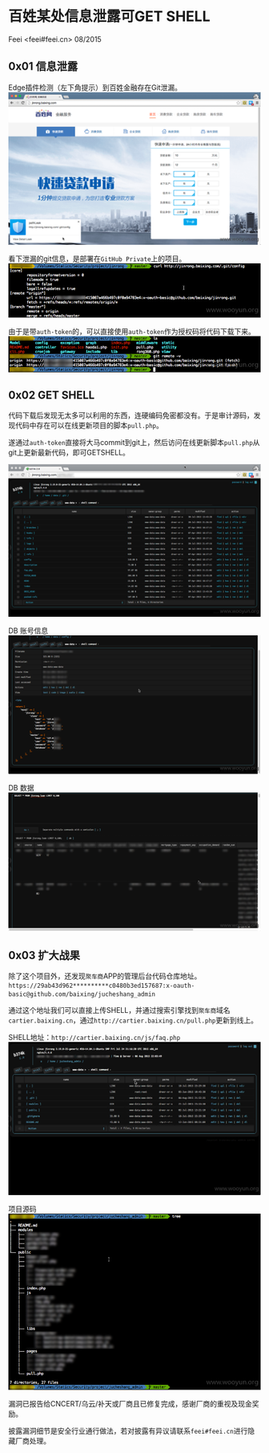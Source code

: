 # 百姓某处信息泄露可GET SHELL

Feei <feei#feei.cn> 08/2015

## 0x01 信息泄露
Edge插件检测（左下角提示）到百姓金融存在Git泄漏。
![](images/v_baixing_01.png) 

看下泄漏的git信息，是部署在`GitHub Private`上的项目。
![](images/v_baixing_02.png) 

由于是带`auth-token`的，可以直接使用`auth-token`作为授权码将代码下载下来。
![](images/v_baixing_03.png) 

## 0x02 GET SHELL

代码下载后发现无太多可以利用的东西，连硬编码免密都没有。于是审计源码，发现代码中存在可以在线更新项目的脚本`pull.php`。

遂通过`auth-token`直接将大马commit到git上，然后访问在线更新脚本`pull.php`从git上更新最新代码，即可GETSHELL。

![](images/v_baixing_04.png) 

DB 账号信息 
![](images/v_baixing_05.png) 

DB 数据 
![](images/v_baixing_06.png) 


## 0x03 扩大战果

除了这个项目外，还发现`聚车商`APP的管理后台代码仓库地址。 
`https://29ab43d962**********c0480b3ed157687:x-oauth-basic@github.com/baixing/jucheshang_admin `

通过这个地址我们可以直接上传SHELL，并通过搜索引擎找到`聚车商`域名`cartier.baixing.cn`，通过`http://cartier.baixing.cn/pull.php`更新到线上。

SHELL地址：`http://cartier.baixing.cn/js/faq.php`
![](images/v_baixing_07.png) 

项目源码
![](images/v_baixing_08.png) 

漏洞已报告给CNCERT/乌云/补天或厂商且已修复完成，感谢厂商的重视及现金奖励。

披露漏洞细节是安全行业通行做法，若对披露有异议请联系`feei#feei.cn`进行隐藏厂商处理。
